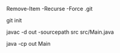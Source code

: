 Remove-Item -Recurse -Force .git

git init

javac -d out -sourcepath src src/Main.java

java -cp out Main
